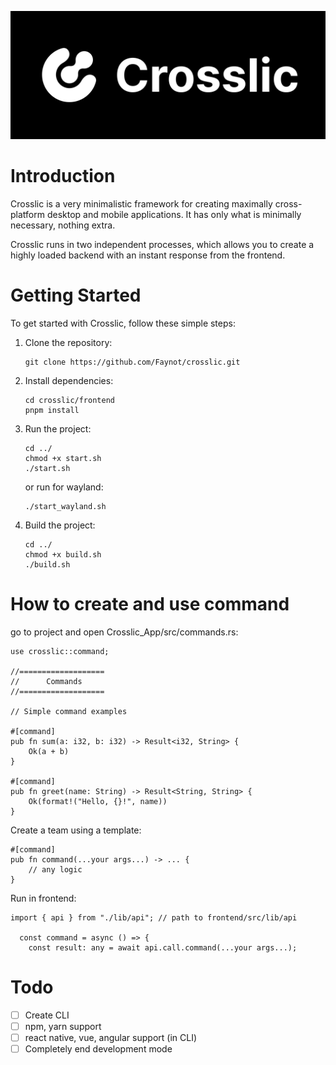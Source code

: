 ![Crosslic](./img/logo.png)

# Introduction

Crosslic is a very minimalistic framework for creating maximally cross-platform desktop and mobile applications. It has only what is minimally necessary, nothing extra.

Crosslic runs in two independent processes, which allows you to create a highly loaded backend with an instant response from the frontend.


# Getting Started

To get started with Crosslic, follow these simple steps:

1. Clone the repository:
   ```
   git clone https://github.com/Faynot/crosslic.git
   ```
2. Install dependencies:
   ```
   cd crosslic/frontend
   pnpm install
   ```
3. Run the project:
   ```
   cd ../
   chmod +x start.sh
   ./start.sh
   ```

   or run for wayland:
   ```
   ./start_wayland.sh
   ```

4. Build the project:
   ```
   cd ../
   chmod +x build.sh
   ./build.sh
   ```

# How to create and use command

go to project and open Crosslic_App/src/commands.rs:
```
use crosslic::command;

//===================
//      Commands
//===================

// Simple command examples

#[command]
pub fn sum(a: i32, b: i32) -> Result<i32, String> {
    Ok(a + b)
}

#[command]
pub fn greet(name: String) -> Result<String, String> {
    Ok(format!("Hello, {}!", name))
}

```

Create a team using a template:
```
#[command]
pub fn command(...your args...) -> ... {
    // any logic
}
```

Run in frontend:
```
import { api } from "./lib/api"; // path to frontend/src/lib/api

  const command = async () => {
    const result: any = await api.call.command(...your args...);
```



# Todo

- [ ] Create CLI
- [ ] npm, yarn support
- [ ] react native, vue, angular support (in CLI)
- [ ] Completely end development mode
